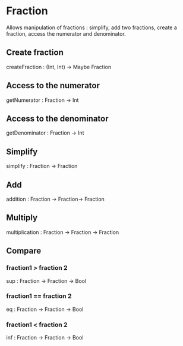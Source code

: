 # Fraction


Allows manipulation of fractions : simplify, add two fractions, create a fraction, access the numerator and denominator.

## Create fraction
createFraction : (Int, Int) -> Maybe Fraction


## Access to the numerator
getNumerator : Fraction -> Int 


## Access to the denominator
getDenominator : Fraction -> Int 

    
## Simplify
simplify :  Fraction  ->  Fraction 

## Add
addition : Fraction ->  Fraction->  Fraction   

## Multiply      
multiplication : Fraction ->  Fraction ->  Fraction  

## Compare
### fraction1 > fraction 2
sup : Fraction -> Fraction -> Bool 

### fraction1 == fraction 2
eq : Fraction -> Fraction -> Bool 

### fraction1 < fraction 2
inf : Fraction -> Fraction -> Bool 
 
